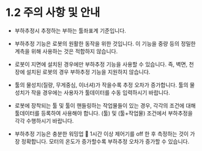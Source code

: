﻿# 1.2 주의 사항 및 안내


- 부하추정시 추정하는 부하는 툴좌표계 기준입니다.

- 부하추정 기능은 로봇의 원활한 동작을 위한 것입니다. 이 기능을 중량 등의 
정밀한 계측을 위해 사용하는 것은 적합하지 않습니다. 

-  로봇이 지면에 설치된 경우에만 부하추정 기능을 사용할 수 있습니다. 
즉, 벽면, 천장에 설치된 로봇의 경우 부하추정 기능을 지원하지 않습니다.

- 툴의 물성치(질량, 무게중심, 이너셔)가 작을수록 추정 오차가 증가합니다. 
툴의 물성치가 작을 경우에는 사용자가 툴데이터를 수동 입력하시기 바랍니다.

- 로봇에 장착되는 툴 및 툴이 핸들링하는 작업물들이 있는 경우, 각각의 조건에
대해 툴데이터를 등록하여 사용해야 합니다. (툴) 및 (툴+작업물) 조건에서
부하추정을 각각 수행하시기 바랍니다.

- 부하추정 기능은 충분한 워밍업  1시간 이상 제어기를 off 한 후 측정하는 것이 가장 정확합니다. 모터의 온도가 증가할수록 부하추정 오차가 증가할 수 있습니다.